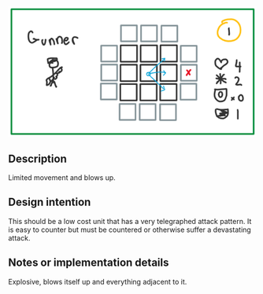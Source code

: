
![](image.png)

## Description
Limited movement and blows up.

## Design intention
This should be a low cost unit that has a very telegraphed attack pattern. It is easy to counter but must be countered or otherwise suffer a devastating attack.
## Notes or implementation details
Explosive, blows itself up and everything adjacent to it.